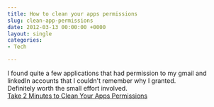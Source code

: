 ```yaml
---
title: How to clean your apps permissions
slug: clean-app-permissions
date: 2012-03-13 00:00:00 +0000
layout: single
categories: 
- Tech

---
```

I found quite a few applications that had permission to my gmail and linkedIn accounts that I couldn't remember why I granted.  
Definitely worth the small effort involved.  
[Take 2 Minutes to Clean Your Apps Permissions](http://mypermissions.org/)
